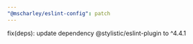 ```yaml
---
"@mscharley/eslint-config": patch
---
```


fix(deps): update dependency @stylistic/eslint-plugin to ^4.4.1
